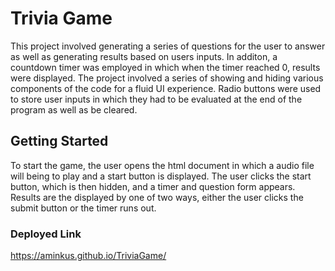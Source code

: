 # Trivia Game

This project involved generating a series of questions for the user to answer as well as generating results based on users inputs. In additon, a countdown timer was employed in which when the timer reached 0, results were displayed. The project involved a series of showing and hiding various components of the code for a fluid UI experience. Radio buttons were used to store user inputs in which they had to be evaluated at the end of the program as well as be cleared.

## Getting Started

To start the game, the user opens the html document in which a audio file will being to play and a start button is displayed. The user clicks the start button, which is then hidden, and a timer and question form appears. Results are the displayed by one of two ways, either the user clicks the submit button or the timer runs out.
### Deployed Link
https://aminkus.github.io/TriviaGame/
